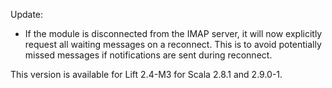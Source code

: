 Update:

* If the module is disconnected from the IMAP server, it will now explicitly request all waiting messages on a reconnect.  This is to avoid potentially missed messages if notifications are sent during reconnect.

This version is available for Lift 2.4-M3 for Scala 2.8.1 and 2.9.0-1.




